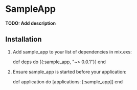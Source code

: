 # SampleApp

**TODO: Add description**

## Installation

  1. Add sample_app to your list of dependencies in mix.exs:

        def deps do
          [{:sample_app, "~> 0.0.1"}]
        end

  2. Ensure sample_app is started before your application:

        def application do
          [applications: [:sample_app]]
        end
